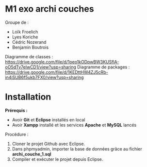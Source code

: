 # M1 exo archi couches

Groupe de :
- Loïk Froelich
- Lyes Koriche
- Cédric Nozerand
- Benjamin Boutrois

Diagramme de classes : https://drive.google.com/file/d/1peo1kODpwBW3KUSflA-oO5dTv7eIwCD1/view?usp=sharing
Diagramme de packages : https://drive.google.com/file/d/1KEDttHW4ZJ5cRb-in4iSUB6f5ukb7FX0/view?usp=sharing

# Installation

**Prérequis :**
- Avoir **Git** et **Eclipse** installés en local
- Avoir **Xampp** installé et les services **Apache** et **MySQL** lancés

Procédure :

1. Cloner le projet Github avec Eclipse.
2. Dans phpmyadmin, importer la base de données grâce au fichier **archi_couche_1.sql**
3. Compiler et exécuter le projet depuis Eclipse.
